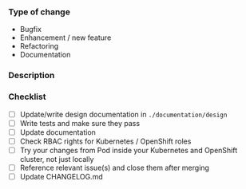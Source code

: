 ### Type of change

<!--

_Select the type of your PR_

-->

- Bugfix
- Enhancement / new feature
- Refactoring
- Documentation

### Description

<!--

_Please describe your pull request_

-->

### Checklist

<!--

_Please go through this checklist and make sure all applicable tasks have been done_

-->

- [ ] Update/write design documentation in `./documentation/design`
- [ ] Write tests and make sure they pass
- [ ] Update documentation
- [ ] Check RBAC rights for Kubernetes / OpenShift roles
- [ ] Try your changes from Pod inside your Kubernetes and OpenShift cluster, not just locally
- [ ] Reference relevant issue(s) and close them after merging
- [ ] Update CHANGELOG.md
